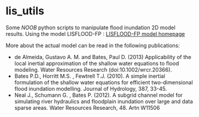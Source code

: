 <p><h1>lis_utils</h1></p>

<p>Some <i>NOOB</i> python scripts to manipulate flood inundation 2D model results. Using the model LISFLOOD-FP : <a href="http://www.bristol.ac.uk/geography/research/hydrology/models/lisflood/">LISFLOOD-FP model homepage</a></p>

<p>More about the actual model can be read in the following publications:</p>

<ul>
<li> de Almeida, Gustavo A. M. and Bates, Paul D. (2013) Applicability of the local inertial approximation of the shallow water equations to flood modeling. Water Resources Research (doi:10.1002/wrcr.20366).</li>
<li> Bates P.D., Horritt M.S. , Fewtrell T.J. (2010). A simple inertial formulation of the shallow water equations for efficient two-dimensional flood inundation modelling. Journal of Hydrology, 387, 33-45.</li>
<li> Neal J., Schumann G. , Bates P. (2012). A subgrid channel model for simulating river hydraulics and floodplain inundation over large and data sparse areas. Water Resources Research, 48. Artn W11506</li> 
</ul>